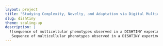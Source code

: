 ```yaml
---
layout: project
title: "Studying Complexity, Novelty, and Adaptation via Digital Multicellularity Evolution Experiments"
slug: dishtiny
theme: scaling-up
description: |
  ![sequence of multicellular phenotypes observed in a DISHTINY experiment](/resources/cover-dishtiny.png){:width="100%"}{:height="200px"}{:style="object-fit:cover; object-position:top;"}
  _Sequence of multicellular phenotypes observed in a DISHTINY experiment._
---
```

